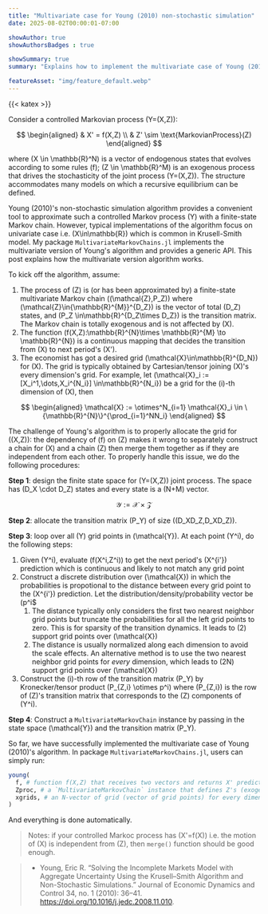 ```yaml
---
title: "Multivariate case for Young (2010) non-stochastic simulation"
date: 2025-08-02T00:00:01-07:00

showAuthor: true
showAuthorsBadges : true

showSummary: true
summary: "Explains how to implement the multivariate case of Young (2010) non-stochastic simulation algorithm."

featureAsset: "img/feature_default.webp"
---
```


{{< katex >}}

Consider a controlled Markovian process \(Y=(X,Z)\):

$$
\begin{aligned}
& X' = f(X,Z) \\
& Z' \sim \text{MarkovianProcess}(Z)
\end{aligned}
$$

where \(X \in \mathbb{R}^N\) is a vector of endogenous states that evolves according to some rules \(f\); \(Z \in \mathbb{R}^M\) is an exogenous process that drives the stochasticity of the joint process \(Y=(X,Z)\). The structure accommodates many models on which a recursive equilibrium can be defined.

Young (2010)'s non-stochastic simulation algorithm provides a convenient tool to approximate such a controlled Markov process \(Y\) with a finite-state Markov chain. However, typical implementations of  the algorithm focus on univariate case i.e. \(X\in\mathbb{R}\) which is common in Krusell-Smith model. My package `MultivariateMarkovChains.jl` implements the multivariate version of Young's algorithm and provides a generic API. This post explains how the multivariate version algorithm works.

To kick off the algorithm, assume:

1. The process of \(Z\) is (or has been approximated by) a finite-state multivariate Markov chain \((\mathcal{Z},P_Z)\) where \(\mathcal{Z}\in\{\mathbb{R}^{M}\}^{D_Z}\) is the vector of total \(D_Z\) states, and \(P_Z \in\mathbb{R}^{D_Z\times D_Z}\) is the transition matrix. The Markov chain is totally exogenous and is not affected by \(X\).
2. The function \(f(X,Z):\mathbb{R}^{N}\times \mathbb{R}^{M} \to \mathbb{R}^{N}\) is a continuous mapping that decides the transition from \(X\) to next period's \(X'\).
3. The economist has got a desired grid \(\mathcal{X}\in\mathbb{R}^{D_N}\) for \(X\). The grid is typically obtained by Cartesian/tensor joining \(X\)'s every dimension's grid. For example, let \(\mathcal{X}_i := [X_i^1,\dots,X_i^{N_i}] \in\mathbb{R}^{N_i}\) be a grid for the \(i\)-th dimension of \(X\), then

$$
\begin{aligned}
\mathcal{X} := \otimes^N_{i=1} \mathcal{X}_i \in \{\mathbb{R}^{N}\}^{\prod_{i=1}^NN_i}
\end{aligned}
$$

The challenge of Young's algorithm is to properly allocate the grid for \((X,Z)\): the dependency of \(f\) on \(Z\) makes it wrong to separately construct a chain for \(X\) and a chain \(Z\) then merge them together as if they are independent from each other. To properly handle this issue, we do the following procedures:

**Step 1**: design the finite state space for \(Y=(X,Z)\) joint process. The space has \(D_X \cdot D_Z\) states and every state is a \(N+M\) vector.

$$
\mathcal{Y} := \mathcal{X} \times \mathcal{Z}
$$

**Step 2**: allocate the transition matrix \(P_Y\) of size \((D_XD_Z,D_XD_Z)\).

**Step 3**: loop over all \(Y\) grid points in \(\mathcal{Y}\). At each point \(Y^i\), do the following steps:

1. Given \(Y^i\), evaluate \(f(X^i,Z^i)\) to get the next period's \(X^{i'}\) prediction which is continuous and likely to not match any grid point
2. Construct a discrete distribution over \(\mathcal{X}\) in which the probabilities is propotional to the distance between every grid point to the \(X^{i'}\) prediction. Let the distribution/density/probability vector be \(p^i$
   1. The distance typically only considers the first two nearest neighbor grid points but truncate the probabilities for all the left grid points to zero. This is for sparsity of the transition dynamics. It leads to \(2\) support grid points over \(\mathcal{X}\)
   2. The distance is usually normalized along each dimension to avoid the scale effects. An alternative method is to use the  two nearest neighbor grid points for _every_ dimension, which leads to \(2N\) support grid points over \(\mathcal{X}\)
3. Construct the \(i\)-th row of the transition matrix \(P_Y\) by Kronecker/tensor product \(P_{Z,i} \otimes p^i\) where \(P_{Z,i}\) is the row of \(Z\)'s transition matrix that corresponds to the \(Z\) components of \(Y^i\).

**Step 4**: Construct a `MultivariateMarkovChain` instance by passing in the state space \(\mathcal{Y}\) and the transition matrix \(P_Y\).

So far, we have successfully implemented the multivariate case of Young (2010)'s algorithm. In package `MultivariateMarkovChains.jl`, users can simply run:

```julia
young(
  f, # function f(X,Z) that receives two vectors and returns X' prediction
  Zproc, # a `MultivariateMarkovChain` instance that defines Z's (exogenous) dynamics
  xgrids, # an N-vector of grid (vector of grid points) for every dimension of X
)
```

And everything is done automatically.


> Notes: if your controlled Markoc process has \(X'=f(X)\) i.e. the motion of \(X\) is independent from \(Z\), then `merge()` function should be good enough.




> - Young, Eric R. “Solving the Incomplete Markets Model with Aggregate Uncertainty Using the Krusell–Smith Algorithm and Non-Stochastic Simulations.” Journal of Economic Dynamics and Control 34, no. 1 (2010): 36–41. https://doi.org/10.1016/j.jedc.2008.11.010.

